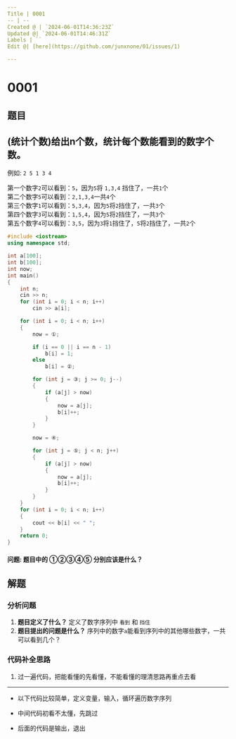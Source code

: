 ```yaml
---
Title | 0001
-- | --
Created @ | `2024-06-01T14:36:23Z`
Updated @| `2024-06-01T14:46:31Z`
Labels | ``
Edit @| [here](https://github.com/junxnone/01/issues/1)

---
```

# 0001

## 题目

## (统计个数)给出n个数，统计每个数能看到的数字个数。
例如: `2 5 1 3 4`

第一个数字`2`可以看到：`5`，因为`5`将 `1,3,4` 挡住了，一共`1`个  
第二个数字`5`可以看到：`2,1,3,4`一共`4`个  
第三个数字`1`可以看到：`5,3,4`，因为`5`将`2`挡住了，一共`3`个  
第四个数字`3`可以看到：`1,5,4`，因为`5`将`2`挡住了，一共`3`个  
第五个数字`4`可以看到：`3,5`，因为`3`将`1`挡住了，`5`将`2`挡住了，一共`2`个  

```cpp
#include <iostream>
using namespace std;

int a[100];
int b[100];
int now;
int main()
{
    int n;
    cin >> n;
    for (int i = 0; i < n; i++)
        cin >> a[i];

    for (int i = 0; i < n; i++)
    {
        now = ①;

        if (i == 0 || i == n - 1)
            b[i] = 1;
        else
            b[i] = ②;

        for (int j = ③; j >= 0; j--)
        {
            if (a[j] > now)
            {
                now = a[j];
                b[i]++;
            }
        }

        now = ④;

        for (int j = ⑤; j < n; j++)
        {
            if (a[j] > now)
            {
                now = a[j];
                b[i]++;
            }
        }
    }
    for (int i = 0; i < n; i++)
    {
        cout << b[i] << " ";
    }
    return 0;
}
```

#### 问题: 题目中的 ①②③④⑤ 分别应该是什么？

## 解题

### 分析问题
1. **题目定义了什么？** 定义了数字序列中 `看到` 和 `挡住` 
2. **题目提出的问题是什么？**  序列中的数字`a`能看到序列中的其他哪些数字，一共可以看到几个？

### 代码补全思路
1. 过一遍代码，把能看懂的先看懂，不能看懂的理清思路再重点去看 

----

- 以下代码比较简单，定义变量，输入，循环遍历数字序列

<script src="https://junxnone.github.io/emgithub/embed-v2.js?target=https%3A%2F%2Fgithub.com%2Fjunxnone%2F01%2Fblob%2Ff97f62c8414a11e89646275f9316a2660ca27f76%2Fdocs%2Fcode%2F0001.cpp%23L1-L15&style=default&type=code&showBorder=on&showLineNumbers=on&showFileMeta=on&showFullPath=on&showCopy=on"></script>

- 中间代码初看不太懂，先跳过

<script src="https://junxnone.github.io/emgithub/embed-v2.js?target=https%3A%2F%2Fgithub.com%2Fjunxnone%2F01%2Fblob%2Ff97f62c8414a11e89646275f9316a2660ca27f76%2Fdocs%2Fcode%2F0001.cpp%23L16-L42&style=default&type=code&showBorder=on&showLineNumbers=on&showFileMeta=on&showFullPath=on&showCopy=on"></script>

- 后面的代码是输出，退出

<script src="https://junxnone.github.io/emgithub/embed-v2.js?target=https%3A%2F%2Fgithub.com%2Fjunxnone%2F01%2Fblob%2Ff97f62c8414a11e89646275f9316a2660ca27f76%2Fdocs%2Fcode%2F0001.cpp%23L43-L48&style=default&type=code&showBorder=on&showLineNumbers=on&showFileMeta=on&showFullPath=on&showCopy=on"></script>

